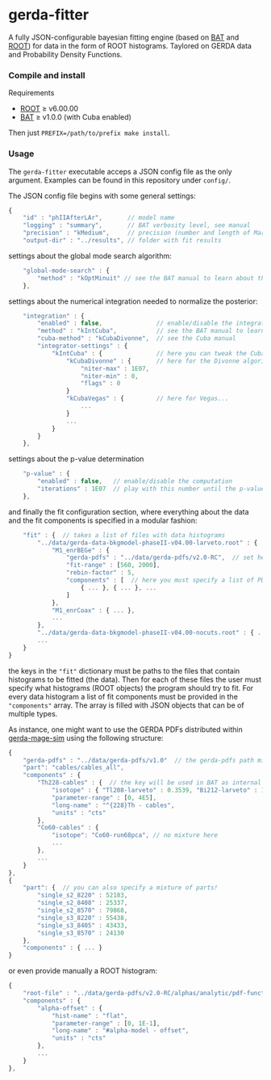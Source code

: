 # gerda-fitter

A fully JSON-configurable bayesian fitting engine (based on [BAT](https://github.com/bat/bat) and [ROOT](https://github.com/root-project/root)) for data in the form of ROOT histograms. Taylored on GERDA data and Probability Density Functions.

### Compile and install

Requirements
 - [ROOT](https://github.com/root-project/root) ≥ v6.00.00
 - [BAT](https://github.com/bat/bat) ≥ v1.0.0 (with Cuba enabled)

Then just `PREFIX=/path/to/prefix make install`.

### Usage

The `gerda-fitter` executable acceps a JSON config file as the only argument. Examples can be found in this repository under `config/`.

The JSON config file begins with some general settings:
```js
{
    "id" : "phIIAfterLAr",       // model name
    "logging" : "summary",       // BAT verbosity level, see manual
    "precision" : "kMedium",     // precision (number and length of Markov chains), see BAT manual
    "output-dir" : "../results", // folder with fit results
```
settings about the global mode search algorithm:
```js
    "global-mode-search" : {
        "method" : "kOptMinuit" // see the BAT manual to learn about the other algorithms
    },
```
settings about the numerical integration needed to normalize the posterior:
```js
    "integration" : {
        "enabled" : false,               // enable/disable the integration step
        "method" : "kIntCuba",           // see the BAT manual to learn about the other algorithms
        "cuba-method" : "kCubaDivonne",  // see the Cuba manual
        "integrator-settings" : {
            "kIntCuba" : {               // here you can tweak the Cuba integration settings
                "kCubaDivonne" : {       // here for the Divonne algorithm
                    "niter-max" : 1E07,
                    "niter-min" : 0,
                    "flags" : 0
                }
                "kCubaVegas" : {         // here for Vegas...
                    ...
                }
                ...
            }
        }
    },
```
settings about the p-value determination
```js
    "p-value" : {
        "enabled" : false,   // enable/disable the computation
        "iterations" : 1E07  // play with this number until the p-value is stable
    },
```
and finally the fit configuration section, where everything about the data and the fit components is specified in a modular fashion:
```js
    "fit" : {  // takes a list of files with data histograms
        "../data/gerda-data-bkgmodel-phaseII-v04.00-larveto.root" : {  // takes a list of object names in the file
            "M1_enrBEGe" : {
                "gerda-pdfs" : "../data/gerda-pdfs/v2.0-RC",  // set here the path to the gerda-pdfs, if you want
                "fit-range" : [560, 2000],
                "rebin-factor" : 5,
                "components" : [  // here you must specify a list of PDFs you want to use
                    { ... }, { ... }, ...
                ]
            },
            "M1_enrCoax" : { ... },
            ...
        },
        "../data/gerda-data-bkgmodel-phaseII-v04.00-nocuts.root" : { ... }
        ...
    }
}
```
the keys in the `"fit"` dictionary must be paths to the files that contain histograms to be fitted (the data). Then for each of these files the user must specify what histograms (ROOT objects) the program should try to fit. For every data histogram a list of fit components must be provided in the `"components"` array. The array is filled with JSON objects that can be of multiple types.

As instance, one might want to use the GERDA PDFs distributed within [gerda-mage-sim](https://github.com/mppmu/gerda-mage-sim) using the following structure:
```js
{
    "gerda-pdfs" : "../data/gerda-pdfs/v1.0"  // the gerda-pdfs path might be set here to override the global one
    "part": "cables/cables_all",
    "components" : {
        "Th228-cables" : {  // the key will be used in BAT as internal parameter name, choose a unique name!
            "isotope" : { "Tl208-larveto" : 0.3539, "Bi212-larveto" : 1 },  // specify a mixture of isotopes
            "parameter-range" : [0, 4E5],
            "long-name" : "^{228}Th - cables",
            "units" : "cts"
        },
        "Co60-cables" : {
            "isotope": "Co60-run68pca", // no mixture here
            ...
        },
        ...
    }
},
{
    "part": {  // you can also specify a mixture of parts!
        "single_s2_8220" : 52183,
        "single_s2_8408" : 25337,
        "single_s2_8570" : 79868,
        "single_s3_8220" : 55438,
        "single_s3_8405" : 43433,
        "single_s3_8570" : 24130
    },
    "components" : { ... }
}
```
or even provide manually a ROOT histogram:
```js
{
    "root-file" : "../data/gerda-pdfs/v2.0-RC/alphas/analytic/pdf-functions.root",
    "components" : {
        "alpha-offset" : {
            "hist-name" : "flat",
            "parameter-range" : [0, 1E-1],
            "long-name" : "#alpha-model - offset",
            "units" : "cts"
        },
        ...
    }
},
```
